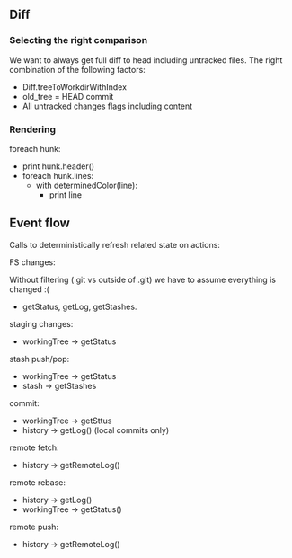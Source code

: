 ## Diff 

### Selecting the right comparison

We want to always get full diff to head including untracked files. 
The right combination of the following factors:

* Diff.treeToWorkdirWithIndex 
* old_tree = HEAD commit
* All untracked changes flags including content

### Rendering

foreach hunk:

* print hunk.header()
* foreach hunk.lines:
    - with determinedColor(line):
        - print line


## Event flow

Calls to deterministically refresh related state on actions:

FS changes:

Without filtering (.git vs outside of .git) we have to assume everything is changed  :(

* getStatus, getLog, getStashes.


staging changes:

* workingTree -> getStatus

stash push/pop:

* workingTree -> getStatus
* stash -> getStashes

commit:

* workingTree -> getSttus
* history -> getLog() (local commits only)

remote fetch:

* history -> getRemoteLog()

remote rebase:

* history -> getLog()
* workingTree -> getStatus()

remote push:

* history -> getRemoteLog()

